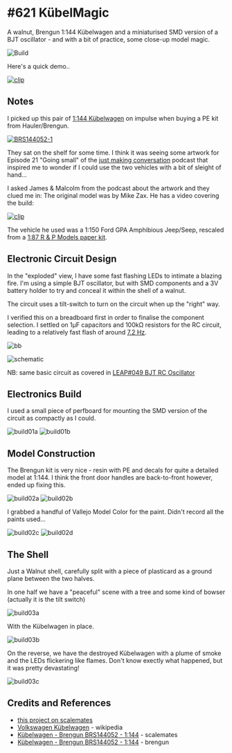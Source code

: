 # #621 KübelMagic

A walnut, Brengun 1:144 Kübelwagen and a miniaturised SMD version of a BJT oscillator - and with a bit of practice, some close-up model magic.

![Build](./assets/KubelMagic_build.jpg?raw=true)

Here's a quick demo..

[![clip](https://img.youtube.com/vi/MaPvuJEQeow/0.jpg)](https://www.youtube.com/watch?v=MaPvuJEQeow)

## Notes

I picked up this pair of [1:144 Kübelwagen](http://www.brengun.cz/e-shop/1-144-construction-kits-18/kubelwagen-(2pcs)-1768)
on impulse when buying a PE kit from Hauler/Brengun.

[![BRS144052-1](./assets/BRS144052-1.jpg?raw=true)](http://www.brengun.cz/e-shop/1-144-construction-kits-18/kubelwagen-(2pcs)-1768)

They sat on the shelf for some time. I think it was seeing some
artwork for Episode 21 "Going small" of the
[just making conversation](https://podcasts.apple.com/us/podcast/just-making-conversation/id1539297245) podcast
that inspired me to wonder if I could use the two vehicles with a bit of sleight of hand...

I asked James & Malcolm from the podcast about the artwork and they clued me in:
The original model was by Mike Zax. He has a video covering the build:

[![clip](https://img.youtube.com/vi/S6vDsUlAK-o/0.jpg)](https://www.youtube.com/watch?v=S6vDsUlAK-o)

The vehicle he used was a
1:150 Ford GPA Amphibious Jeep/Seep,
rescaled from a [1:87 R & P Models paper kit](https://randpmodels.jex.cz/rubriky/models-1-87).

## Electronic Circuit Design

In the "exploded" view, I have some fast flashing LEDs to intimate a blazing fire.
I'm using a simple BJT oscillator, but with SMD components and a 3V battery holder to try and conceal it within the shell of a walnut.

The circuit uses a tilt-switch to turn on the circuit when up the "right" way.

I verified this on a breadboard first in order to finalise the component selection.
I settled on 1µF capacitors and 100kΩ resistors for the RC circuit, leading to
a relatively fast flash of around
[7.2 Hz](https://www.wolframalpha.com/input/?i=1%2F%28ln%282%29+*+%28100k%CE%A9+*+1%C2%B5F+%2B+100k%CE%A9+*+1%C2%B5F+%29%29).

![bb](./assets/KubelMagic_bb.jpg?raw=true)

![schematic](./assets/KubelMagic_schematic.jpg?raw=true)

NB: same basic circuit as covered in [LEAP#049 BJT RC Oscillator](../../Electronics101/Oscillators/BjtRcOscillator)

## Electronics Build

I used a small piece of perfboard for mounting the SMD version of the circuit as compactly as I could.

![build01a](./assets/build01a.jpg?raw=true)
![build01b](./assets/build01b.jpg?raw=true)

## Model Construction

The Brengun kit is very nice - resin with PE and decals for quite a detailed model at 1:144.
I think the front door handles are back-to-front however, ended up fixing this.

![build02a](./assets/build02a.jpg?raw=true)
![build02b](./assets/build02b.jpg?raw=true)

I grabbed a handful of Vallejo Model Color for the paint. Didn't record all the paints used...

![build02c](./assets/build02c.jpg?raw=true)
![build02d](./assets/build02d.jpg?raw=true)

## The Shell

Just a Walnut shell, carefully split with a piece of plasticard as a ground plane between the two halves.

In one half we have a "peaceful" scene with a tree and some kind of bowser (actually it is the tilt switch)

![build03a](./assets/build03a.jpg?raw=true)

With the Kübelwagen in place.

![build03b](./assets/build03b.jpg?raw=true)

On the reverse, we have the destroyed Kübelwagen with a plume of smoke and the LEDs flickering like flames.
Don't know exectly what happened, but it was pretty devastating!

![build03c](./assets/build03c.jpg?raw=true)

## Credits and References

* [this project on scalemates](https://www.scalemates.com/profiles/mate.php?id=74137&p=projects&project=117579)
* [Volkswagen Kübelwagen](https://en.wikipedia.org/wiki/Volkswagen_K%C3%BCbelwagen) - wikipedia
* [Kübelwagen - Brengun BRS144052 - 1:144](https://www.scalemates.com/kits/brengun-brs144052-kubelwagen--1315976) - scalemates
* [Kübelwagen - Brengun BRS144052 - 1:144](http://www.brengun.cz/e-shop/1-144-construction-kits-18/kubelwagen-(2pcs)-1768) - brengun
